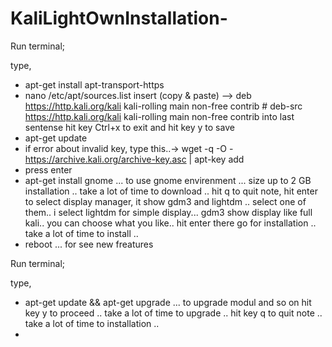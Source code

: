 # KaliLightOwnInstallation-

Run terminal;

type,

- apt-get install apt-transport-https
- nano /etc/apt/sources.list
     insert (copy & paste) -->    deb https://http.kali.org/kali kali-rolling main non-free contrib
                                  # deb-src https://http.kali.org/kali kali-rolling main non-free contrib
             into last sentense
     hit key Ctrl+x to exit and hit key y to save
- apt-get update
- if error about invalid key, type this..->  wget -q -O - https://archive.kali.org/archive-key.asc | apt-key add
- press enter
- apt-get install gnome ... to use gnome envirenment ... size up to 2 GB installation .. take a lot of time to download ..
     hit q to quit note, hit enter to select display manager, it show gdm3 and lightdm .. select one of them..
     i select lightdm for simple display... gdm3 show display like full kali.. you can choose what you like.. hit enter
     there go for installation .. take a lot of time to install ..
- reboot  ... for see new freatures

Run terminal;

type, 

- apt-get update && apt-get upgrade ... to upgrade modul and so on
     hit key y to proceed .. take a lot of time to upgrade ..
     hit key q to quit note .. take a lot of time to installation ..
- 

